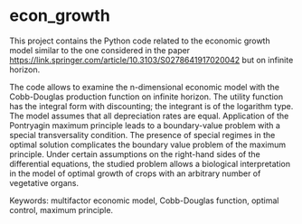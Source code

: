# econ_growth
This project contains the Python code related to the economic growth model similar to the one considered in the paper https://link.springer.com/article/10.3103/S0278641917020042
but on infinite horizon.

The code allows to examine the n-dimensional economic model with the Cobb-Douglas production function on infinite horizon. The utility function has the integral form with discounting; the integrant is of the logarithm type. The model assumes that all depreciation rates are equal. Application of the Pontryagin maximum principle leads to a boundary-value problem with a special transversality condition. The presence of special regimes in the optimal solution complicates the boundary value problem of the maximum principle. Under certain assumptions on the right-hand sides of the differential equations, the studied problem allows a biological interpretation in the model of optimal growth of crops with an arbitrary number of vegetative organs.



Keywords: multifactor economic model, Cobb-Douglas function, optimal control, maximum principle.
